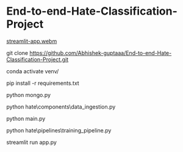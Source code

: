 # End-to-end-Hate-Classification-Project

[streamlit-app.webm](https://github.com/user-attachments/assets/89859157-0c8d-4140-a928-d0c2244f7b9e)



git clone https://github.com/Abhishek-guptaaa/End-to-end-Hate-Classification-Project.git

conda activate venv/

pip install -r requirements.txt

python mongo.py

python hate\components\data_ingestion.py

python main.py

python hate\pipelines\training_pipeline.py

streamlit run app.py
